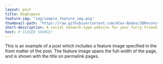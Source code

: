 ```yaml
---
layout: post
title: DogEspace
feature-img: "img/sample_feature_img.png"
thumbnail-path: "https://raw.githubusercontent.com/Alex-Badea/3DReconstruction/master/ims/mer30.jpg"
short-description: A social network-type website for your furry friend developed as part of the "Software Engineering" course
host: # CLOSED SOURCE!
---
```

This is an example of a post which includes a feature image specified in the front matter of the post. The feature image spans the full-width of the page, and is shown with the title on permalink pages.
